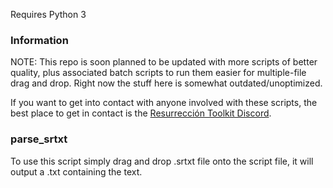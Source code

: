 Requires Python 3

### Information

NOTE: This repo is soon planned to be updated with more scripts of better quality, plus associated batch scripts to run them easier for multiple-file drag and drop. Right now the stuff here is somewhat outdated/unoptimized.

If you want to get into contact with anyone involved with these scripts, the best place to get in contact is the [Resurrección Toolkit Discord](https://discord.gg/2yfxG6X).

### parse_srtxt
To use this script simply drag and drop .srtxt file onto the script file, it will output a .txt containing the text.
